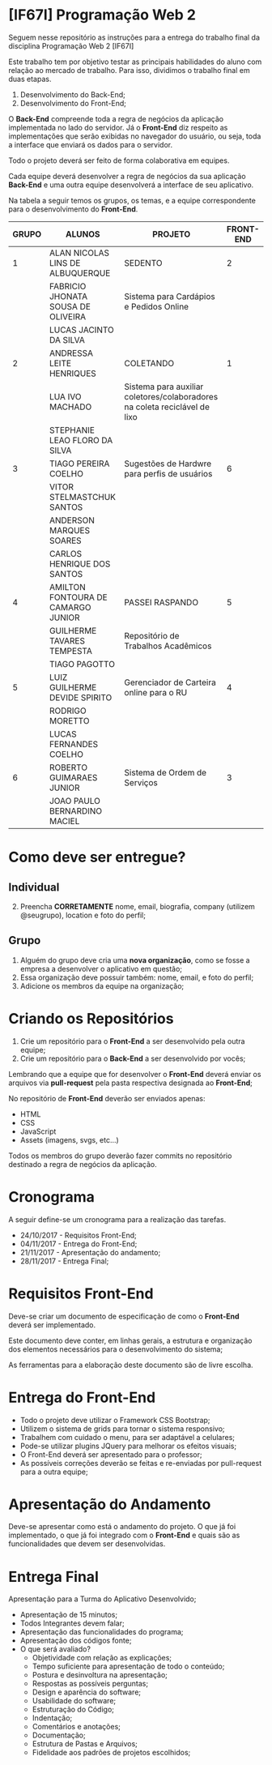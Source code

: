 # [IF67I] Programação Web 2

Seguem nesse repositório as instruções para a entrega do trabalho final da disciplina Programação Web 2 [IF67I]

Este trabalho tem por objetivo testar as principais habilidades do aluno com relação ao mercado de trabalho. Para isso, dividimos o trabalho final em duas etapas.

1. Desenvolvimento do Back-End;
2. Desenvolvimento do Front-End;

O __Back-End__ compreende toda a regra de negócios da aplicação implementada no lado do servidor. Já o __Front-End__ diz respeito as implementações que serão exibidas no navegador do usuário, ou seja, toda a interface que enviará os dados para o servidor.

Todo o projeto deverá ser feito de forma colaborativa em equipes.

Cada equipe deverá desenvolver a regra de negócios da sua aplicação __Back-End__ e uma outra equipe desenvolverá a interface de seu aplicativo.

Na tabela a seguir temos os grupos, os temas, e a equipe correspondente para o desenvolvimento do __Front-End__.

| GRUPO | ALUNOS                             | PROJETO                                                                                  | FRONT-END |
|-------|------------------------------------|------------------------------------------------------------------------------------------|-----------|
| 1     | ALAN NICOLAS LINS DE ALBUQUERQUE   | SEDENTO                                                                                  | 2         |
|       | FABRICIO JHONATA SOUSA DE OLIVEIRA | Sistema para Cardápios e Pedidos Online                                                  |           |
|       | LUCAS JACINTO DA SILVA             |                                                                                          |           |
| 2     | ANDRESSA LEITE HENRIQUES           | COLETANDO                                                                                | 1         |
|       | LUA IVO MACHADO                    | Sistema para auxiliar coletores/colaboradores na coleta reciclável de lixo               |           |
|       | STEPHANIE LEAO FLORO DA SILVA      |                                                                                          |           |
| 3     | TIAGO PEREIRA COELHO               | Sugestões de Hardwre para perfis de usuários                                             | 6         |
|       | VITOR STELMASTCHUK SANTOS          |                                                                                          |           |
|       | ANDERSON MARQUES SOARES            |                                                                                          |           |
|       | CARLOS HENRIQUE DOS SANTOS         |                                                                                          |           |
| 4     | AMILTON FONTOURA DE CAMARGO JUNIOR | PASSEI RASPANDO                                                                          | 5         |
|       | GUILHERME TAVARES TEMPESTA         | Repositório de Trabalhos Acadêmicos                                                      |           |
|       | TIAGO PAGOTTO                      |                                                                                          |           |
| 5     | LUIZ GUILHERME DEVIDE SPIRITO      | Gerenciador de Carteira online para o RU                                                 | 4         |
|       | RODRIGO MORETTO                    |                                                                                          |           |
|       | LUCAS FERNANDES COELHO             |                                                                                          |           |
| 6     | ROBERTO GUIMARAES JUNIOR           | Sistema de Ordem de Serviços                                                             | 3         |
|       | JOAO PAULO BERNARDINO MACIEL       |                                                                                          |           |

# Como deve ser entregue?

## Individual

2. Preencha **CORRETAMENTE** nome, email, biografia, company (utilizem @seugrupo), location e foto do perfil;

## Grupo

1. Alguém do grupo deve cria uma __nova organização__, como se fosse a empresa a desenvolver o aplicativo em questão;
2. Essa organização deve possuir também: nome, email, e foto do perfil;
3. Adicione os membros da equipe na organização;

# Criando os Repositórios

1. Crie um repositório para o __Front-End__ a ser desenvolvido pela outra equipe;
2. Crie um repositório para o __Back-End__ a ser desenvolvido por vocês;

Lembrando que a equipe que for desenvolver o __Front-End__ deverá enviar os arquivos via **pull-request** pela pasta respectiva designada ao __Front-End__;

No repositório de __Front-End__ deverão ser enviados apenas:

+ HTML
+ CSS
+ JavaScript
+ Assets (imagens, svgs, etc...)

Todos os membros do grupo deverão fazer commits no repositório destinado a regra de negócios da aplicação.

# Cronograma

A seguir define-se um cronograma para a realização das tarefas.

+ 24/10/2017 - Requisitos Front-End;
+ 04/11/2017 - Entrega do Front-End;
+ 21/11/2017 - Apresentação do andamento;
+ 28/11/2017 - Entrega Final;

# Requisitos Front-End

Deve-se criar um documento de especificação de como o __Front-End__ deverá ser implementado.

Este documento deve conter, em linhas gerais, a estrutura e organização dos elementos necessários para o desenvolvimento do sistema;

As ferramentas para a elaboração deste documento são de livre escolha.

# Entrega do Front-End

+ Todo o projeto deve utilizar o Framework CSS Bootstrap;
+ Utilizem o sistema de grids para tornar o sistema responsivo;
+ Trabalhem com cuidado o menu, para ser adaptável a celulares;
+ Pode-se utilizar plugins JQuery para melhorar os efeitos visuais;
+ O Front-End deverá ser apresentado para o professor;
+ As possíveis correções deverão se feitas e re-enviadas por pull-request para a outra equipe;

# Apresentação do Andamento

Deve-se apresentar como está o andamento do projeto. O que já foi implementado, o que já foi integrado com o __Front-End__ e quais são as funcionalidades que devem ser desenvolvidas.

# Entrega Final

Apresentação para a Turma do Aplicativo Desenvolvido;

+ Apresentação de 15 minutos;
+ Todos Integrantes devem falar;
+ Apresentação das funcionalidades do programa;
+ Apresentação dos códigos fonte;
+ O que será avaliado?
	+ Objetividade com relação as explicações;
	+ Tempo suficiente para apresentação de todo o conteúdo;
	+ Postura e desinvoltura na apresentação;
	+ Respostas as possíveis perguntas;
	+ Design e aparência do software;
	+ Usabilidade do software;
	+ Estruturação do Código;
	+ Indentação;
	+ Comentários e anotações;
	+ Documentação;
	+ Estrutura de Pastas e Arquivos;
	+ Fidelidade aos padrões de projetos escolhidos;